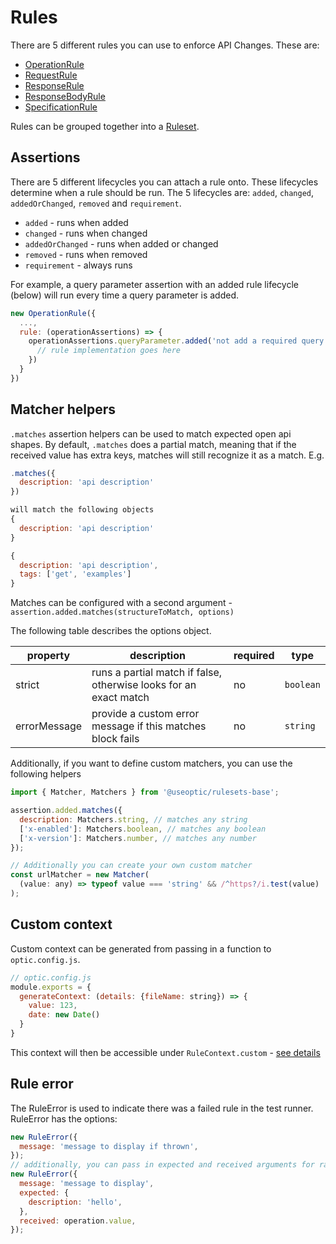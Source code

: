 # Rules

There are 5 different rules you can use to enforce API Changes. These are:

- [OperationRule](./OperationRule.md)
- [RequestRule]('./RequestRule.md')
- [ResponseRule]('./ResponseRule.md)
- [ResponseBodyRule]('./ResponseBodyRule.md)
- [SpecificationRule]('./SpecificationRule.md')

Rules can be grouped together into a [Ruleset](./Ruleset.md).

## Assertions

There are 5 different lifecycles you can attach a rule onto. These lifecycles determine when a rule should be run. The 5 lifecycles are: `added`, `changed`, `addedOrChanged`, `removed` and `requirement`.

- `added` - runs when added
- `changed` - runs when changed
- `addedOrChanged` - runs when added or changed
- `removed` - runs when removed
- `requirement` - always runs

For example, a query parameter assertion with an added rule lifecycle (below) will run every time a query parameter is added.

```javascript
new OperationRule({
  ...,
  rule: (operationAssertions) => {
    operationAssertions.queryParameter.added('not add a required query parameter', () => {
      // rule implementation goes here
    })
  }
})
```

## Matcher helpers

`.matches` assertion helpers can be used to match expected open api shapes. By default, `.matches` does a partial match, meaning that if the received value has extra keys, matches will still recognize it as a match. E.g.

```javascript
.matches({
  description: 'api description'
})

will match the following objects
{
  description: 'api description'
}

{
  description: 'api description',
  tags: ['get', 'examples']
}
```

Matches can be configured with a second argument - `assertion.added.matches(structureToMatch, options)`

The following table describes the options object.

| property     | description                                                       | required | type      |
| ------------ | ----------------------------------------------------------------- | -------- | --------- |
| strict       | runs a partial match if false, otherwise looks for an exact match | no       | `boolean` |
| errorMessage | provide a custom error message if this matches block fails        | no       | `string`  |

Additionally, if you want to define custom matchers, you can use the following helpers

```javascript
import { Matcher, Matchers } from '@useoptic/rulesets-base';

assertion.added.matches({
  description: Matchers.string, // matches any string
  ['x-enabled']: Matchers.boolean, // matches any boolean
  ['x-version']: Matchers.number, // matches any number
});

// Additionally you can create your own custom matcher
const urlMatcher = new Matcher(
  (value: any) => typeof value === 'string' && /^https?/i.test(value)
);
```

## Custom context

Custom context can be generated from passing in a function to `optic.config.js`.

```javascript
// optic.config.js
module.exports = {
  generateContext: (details: {fileName: string}) => {
    value: 123,
    date: new Date()
  }
}
```

This context will then be accessible under `RuleContext.custom` - [see details](./DataShapes.md#rulecontext)

## Rule error

The RuleError is used to indicate there was a failed rule in the test runner. RuleError has the options:

```javascript
new RuleError({
  message: 'message to display if thrown',
});
// additionally, you can pass in expected and received arguments for raw values you expect
new RuleError({
  message: 'message to display',
  expected: {
    description: 'hello',
  },
  received: operation.value,
});
```

